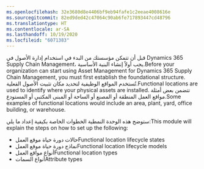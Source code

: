 ```yaml
---
ms.openlocfilehash: 32e3680d8e4406bf9eb94fafe1c2eeae4008616e
ms.sourcegitcommit: 82ed9ded42c47064c90ab6fe717893447cd48796
ms.translationtype: HT
ms.contentlocale: ar-SA
ms.lasthandoff: 10/19/2020
ms.locfileid: "6071383"
---
```

<span data-ttu-id="2dea7-101">قبل أن تتمكن مؤسستك من البدء في استخدام إدارة الأصول في Dynamics 365 Supply Chain Management، يجب أولاً إنشاء البنية الأساسية.</span><span class="sxs-lookup"><span data-stu-id="2dea7-101">Before your organization can start using Asset Management for Dynamics 365 Supply Chain Management, you must first establish the foundational structure.</span></span> <span data-ttu-id="2dea7-102">تُستخدم المواقع الوظيفية لتحديد مكان تثبيت الأصول الفعلية.</span><span class="sxs-lookup"><span data-stu-id="2dea7-102">Functional locations are used to identify where your physical assets are installed.</span></span> <span data-ttu-id="2dea7-103">تتضمن بعض أمثلة مواقع العمل المنطقة أو المصنع أو الساحة أو المبنى المكتبي أو المستودع.</span><span class="sxs-lookup"><span data-stu-id="2dea7-103">Some examples of functional locations would include an area, plant, yard, office building, or warehouse.</span></span>

<span data-ttu-id="2dea7-104">ستوضح هذه الوحدة النمطية الخطوات الخاصة بكيفية إعداد ما يلي:</span><span class="sxs-lookup"><span data-stu-id="2dea7-104">This module will explain the steps on how to set up the following:</span></span>

- <span data-ttu-id="2dea7-105">حالات دورة حياة موقع العمل</span><span class="sxs-lookup"><span data-stu-id="2dea7-105">Functional location lifecycle states</span></span>
- <span data-ttu-id="2dea7-106">نماذج دورة حياة موقع العمل</span><span class="sxs-lookup"><span data-stu-id="2dea7-106">Functional location lifecycle models</span></span>
- <span data-ttu-id="2dea7-107">أنواع مواقع العمل</span><span class="sxs-lookup"><span data-stu-id="2dea7-107">Functional location types</span></span>
- <span data-ttu-id="2dea7-108">أنواع السمات</span><span class="sxs-lookup"><span data-stu-id="2dea7-108">Attribute types</span></span>

